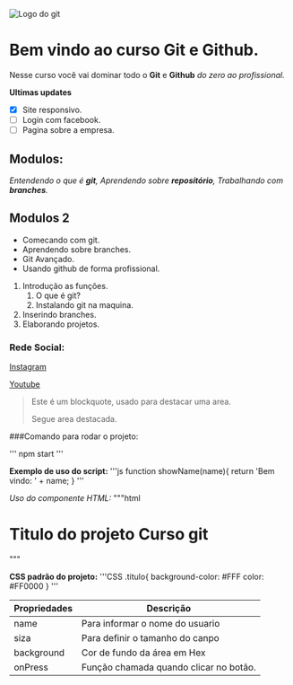 ![Logo do git](https://encrypted-tbn0.gstatic.com/images?q=tbn:ANd9GcQXqDKyfbUJ3bsDc5tPovwsAHicZqq5HIMDYPvmRzpdmg&s)
# Bem vindo ao curso Git e Github.
Nesse curso você vai dominar todo o **Git** e **Github** _do zero ao profissional._

**Ultimas updates**
- [x] Site responsivo.
- [ ] Login com facebook.
- [ ] Pagina sobre a empresa.

## Modulos:
_Entendendo o que é **git**,
Aprendendo sobre **repositório**,
Trabalhando com **branches**._

## Modulos 2
* Comecando com git.
* Aprendendo sobre branches.
* Git Avançado.
* Usando github de forma profissional.

1. Introdução as funções.
    1. O que é git?
    2. Instalando git na maquina.
2. Inserindo branches.
3. Elaborando projetos.


### Rede Social: 
[Instagram](https://intagram.com/sujeitoprogramador)

[Youtube](https://youtube.com/sujeitoprogramador)

>Este é um blockquote, usado para destacar uma area.
>
>Segue area destacada.

###Comando para rodar o projeto:

'''
npm start
'''

**Exemplo de uso do script:**
'''js
function showName(name){
    return 'Bem vindo: ' + name;
}
'''

*Uso do componente HTML:*
"""html
<h1>
    Titulo do projeto
    <spam>Curso git<spam>
</h1>
"""

**CSS padrão do projeto:**
'''CSS
  .titulo{
    background-color: #FFF
     color: #FF0000
}
'''

Propriedades | Descrição
-----------  | --------
name | Para informar o nome do usuario
siza | Para definir o tamanho do canpo
background | Cor de fundo da área em Hex
onPress | Função chamada quando clicar no botão.

